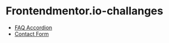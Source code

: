 # Frontendmentor.io-challanges

- [FAQ Accordion](https://bekcodingaddict.github.io/Frontendmentor.io-challanges/FAQ-accordion/)
- [Contact Form](https://bekcodingaddict.github.io/Frontendmentor.io-challanges/contact-form/)
